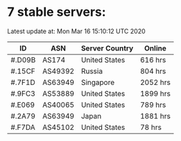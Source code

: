 # 7 stable servers:

Latest update at: Mon Mar 16 15:10:12 UTC 2020

| ID | ASN | Server Country | Online |
| -- | --- | -------------- | ------ |
| #.D09B | AS174 | United States | 616 hrs |
| #.15CF | AS49392 | Russia | 804 hrs |
| #.7F1D | AS63949 | Singapore | 2052 hrs |
| #.9FC3 | AS53889 | United States | 1899 hrs |
| #.E069 | AS40065 | United States | 789 hrs |
| #.2A79 | AS63949 | Japan | 1881 hrs |
| #.F7DA | AS45102 | United States | 78 hrs |

